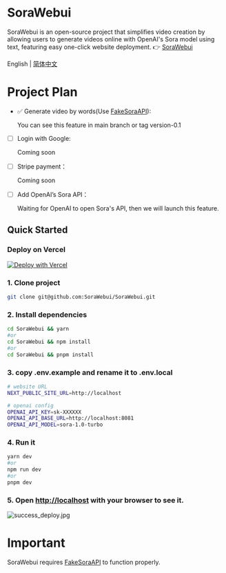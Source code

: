 # SoraWebui
SoraWebui is an open-source project that simplifies video creation by allowing users to generate videos online with OpenAI's Sora model using text, featuring easy one-click website deployment.
👉 [SoraWebui](https://sorawebui.com)

<div align="left">

English | [简体中文](https://github.com/SoraWebui/SoraWebui/blob/main/README.zh-CN.md)

</div>

# Project Plan
- ✅ Generate video by words(Use [FakeSoraAPI](https://github.com/SoraWebui/FakeSoraAPI)):

  You can see this feature in main branch or tag version-0.1

- [ ] Login with Google:

  Coming soon

- [ ] Stripe payment：

  Coming soon

- [ ] Add OpenAI’s Sora API：

  Waiting for OpenAI to open Sora's API, then we will launch this feature.

## Quick Started

### Deploy on Vercel
[![Deploy with Vercel](https://vercel.com/button)](https://vercel.com/new/clone?repository-url=https%3A%2F%2Fgithub.com%2FSoraWebui%2FSoraWebui&project-name=SoraWebui&repository-name=SoraWebui&external-id=https%3A%2F%2Fgithub.com%2FSoraWebui%2FSoraWebui%2Ftree%2Fmain)

### 1. Clone project

```bash
git clone git@github.com:SoraWebui/SoraWebui.git
```

### 2. Install dependencies

```bash
cd SoraWebui && yarn
#or
cd SoraWebui && npm install
#or
cd SoraWebui && pnpm install
```

### 3. copy .env.example and rename it to .env.local

```bash
# website URL
NEXT_PUBLIC_SITE_URL=http://localhost

# openai config
OPENAI_API_KEY=sk-XXXXXX
OPENAI_API_BASE_URL=http://localhost:8081
OPENAI_API_MODEL=sora-1.0-turbo
```

### 4. Run it

```bash
yarn dev
#or
npm run dev
#or
pnpm dev
```

### 5. Open [http://localhost](http://localhost) with your browser to see it.
![success_deploy.jpg](https://sorawebui.com/success_deploy.jpg)


# Important
SoraWebui requires [FakeSoraAPI](https://github.com/SoraWebui/FakeSoraAPI) to function properly.

